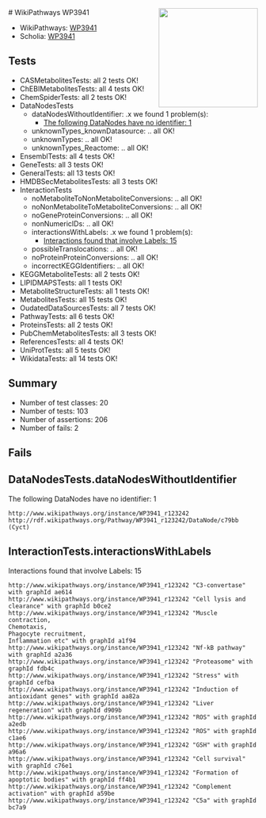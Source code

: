 <img style="float: right; width: 200px" src="https://upload.wikimedia.org/wikipedia/commons/thumb/8/83/Wplogo_with_text_500.png/640px-Wplogo_with_text_500.png" />
# WikiPathways WP3941

* WikiPathways: [WP3941](https://new.wikipathways.org/pathways/WP3941)
* Scholia: [WP3941](https://scholia.toolforge.org/wikipathways/WP3941)
## Tests
* CASMetabolitesTests: all 2 tests OK!
* ChEBIMetabolitesTests: all 4 tests OK!
* ChemSpiderTests: all 2 tests OK!
* DataNodesTests
    * dataNodesWithoutIdentifier: .x we found 1 problem(s):
        * [The following DataNodes have no identifier: 1](#d2d32fa0)
    * unknownTypes_knownDatasource: .. all OK!
    * unknownTypes: .. all OK!
    * unknownTypes_Reactome: .. all OK!
* EnsemblTests: all 4 tests OK!
* GeneTests: all 3 tests OK!
* GeneralTests: all 13 tests OK!
* HMDBSecMetabolitesTests: all 3 tests OK!
* InteractionTests
    * noMetaboliteToNonMetaboliteConversions: .. all OK!
    * noNonMetaboliteToMetaboliteConversions: .. all OK!
    * noGeneProteinConversions: .. all OK!
    * nonNumericIDs: .. all OK!
    * interactionsWithLabels: .x we found 1 problem(s):
        * [Interactions found that involve Labels: 15](#fe97a8bd)
    * possibleTranslocations: .. all OK!
    * noProteinProteinConversions: .. all OK!
    * incorrectKEGGIdentifiers: .. all OK!
* KEGGMetaboliteTests: all 2 tests OK!
* LIPIDMAPSTests: all 1 tests OK!
* MetaboliteStructureTests: all 1 tests OK!
* MetabolitesTests: all 15 tests OK!
* OudatedDataSourcesTests: all 7 tests OK!
* PathwayTests: all 6 tests OK!
* ProteinsTests: all 2 tests OK!
* PubChemMetabolitesTests: all 3 tests OK!
* ReferencesTests: all 4 tests OK!
* UniProtTests: all 5 tests OK!
* WikidataTests: all 14 tests OK!


## Summary

* Number of test classes: 20
* Number of tests: 103
* Number of assertions: 206
* Number of fails: 2

## Fails

<a name="d2d32fa0" />

## DataNodesTests.dataNodesWithoutIdentifier

The following DataNodes have no identifier: 1
```
http://www.wikipathways.org/instance/WP3941_r123242 http://rdf.wikipathways.org/Pathway/WP3941_r123242/DataNode/c79bb (Cyct)
```

<a name="fe97a8bd" />

## InteractionTests.interactionsWithLabels

Interactions found that involve Labels: 15
```
http://www.wikipathways.org/instance/WP3941_r123242 "C3-convertase" with graphId ae614
http://www.wikipathways.org/instance/WP3941_r123242 "Cell lysis and clearance" with graphId b0ce2
http://www.wikipathways.org/instance/WP3941_r123242 "Muscle contraction,
Chemotaxis,
Phagocyte recruitment,
Inflammation etc" with graphId a1f94
http://www.wikipathways.org/instance/WP3941_r123242 "Nf-kB pathway" with graphId a2a36
http://www.wikipathways.org/instance/WP3941_r123242 "Proteasome" with graphId fdb4c
http://www.wikipathways.org/instance/WP3941_r123242 "Stress" with graphId cefba
http://www.wikipathways.org/instance/WP3941_r123242 "Induction of antioxidant genes" with graphId aa82a
http://www.wikipathways.org/instance/WP3941_r123242 "Liver regeneration" with graphId d909b
http://www.wikipathways.org/instance/WP3941_r123242 "ROS" with graphId a2edb
http://www.wikipathways.org/instance/WP3941_r123242 "ROS" with graphId c1ae6
http://www.wikipathways.org/instance/WP3941_r123242 "GSH" with graphId a96a6
http://www.wikipathways.org/instance/WP3941_r123242 "Cell survival" with graphId c76e1
http://www.wikipathways.org/instance/WP3941_r123242 "Formation of apoptotic bodies" with graphId ff4b1
http://www.wikipathways.org/instance/WP3941_r123242 "Complement activation" with graphId a59be
http://www.wikipathways.org/instance/WP3941_r123242 "C5a" with graphId bc7a9
```

